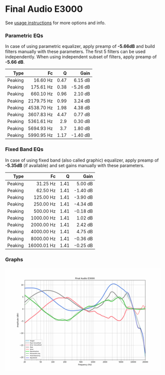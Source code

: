 # Final Audio E3000
See [usage instructions](https://github.com/jaakkopasanen/AutoEq#usage) for more options and info.

### Parametric EQs
In case of using parametric equalizer, apply preamp of **-5.66dB** and build filters manually
with these parameters. The first 5 filters can be used independently.
When using independent subset of filters, apply preamp of **-5.66 dB**.

| Type    | Fc         |    Q | Gain     |
|--------:|-----------:|-----:|---------:|
| Peaking | 16.60 Hz   | 0.47 | 6.15 dB  |
| Peaking | 175.61 Hz  | 0.38 | -5.26 dB |
| Peaking | 660.10 Hz  | 0.96 | 2.10 dB  |
| Peaking | 2179.75 Hz | 0.99 | 3.24 dB  |
| Peaking | 4538.70 Hz | 1.98 | 4.38 dB  |
| Peaking | 3607.83 Hz | 4.47 | 0.77 dB  |
| Peaking | 5361.61 Hz | 2.9  | 0.30 dB  |
| Peaking | 5694.93 Hz | 3.7  | 1.80 dB  |
| Peaking | 5990.95 Hz | 1.17 | -1.40 dB |

### Fixed Band EQs
In case of using fixed band (also called graphic) equalizer, apply preamp of **-5.35dB**
(if available) and set gains manually with these parameters.

| Type    | Fc          |    Q | Gain     |
|--------:|------------:|-----:|---------:|
| Peaking | 31.25 Hz    | 1.41 | 5.00 dB  |
| Peaking | 62.50 Hz    | 1.41 | -1.40 dB |
| Peaking | 125.00 Hz   | 1.41 | -3.90 dB |
| Peaking | 250.00 Hz   | 1.41 | -4.34 dB |
| Peaking | 500.00 Hz   | 1.41 | -0.18 dB |
| Peaking | 1000.00 Hz  | 1.41 | 1.02 dB  |
| Peaking | 2000.00 Hz  | 1.41 | 2.42 dB  |
| Peaking | 4000.00 Hz  | 1.41 | 4.75 dB  |
| Peaking | 8000.00 Hz  | 1.41 | -0.36 dB |
| Peaking | 16000.01 Hz | 1.41 | -0.25 dB |

### Graphs
![](./Final%20Audio%20E3000.png)